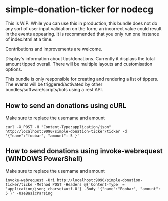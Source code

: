 # simple-donation-ticker for nodecg

This is WIP. While you can use this in production, this bundle does not do any sort of user input validation on the form; an incorrect value could result in the events appearing. It is recommended that you only run one instance of index.html at a time.

Contributions and improvements are welcome.

Display's information about tips/donations. Currently it displays the total amount tipped overall.
There will be multiple layouts and customisation options.

This bundle is only responsible for creating and rendering a list of tippers. The events will be triggered/activated by other bundles/software/scripts/bots using a rest API.

## How to send an donations using cURL

Make sure to replace the username and amount
```
curl -X POST -H "Content-Type:application/json" http://localhost:9090/simple-donation-ticker/ticker -d '{"name":"foobar", "amount": 5 }'
```

## How to send donations using invoke-webrequest (WINDOWS PowerShell)
Make sure to replace the username and amount
```
invoke-webrequest -Uri http://localhost:9090/simple-donation-ticker/ticke -Method POST -Headers @{'Content-Type' = 'application/json; charset=utf-8'} -Body '{"name":"Foobar", "amount": 5 }' -UseBasicParsing
```
